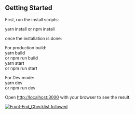 
## Getting Started

First, run the install scripts:<br/>

yarn install or npm  install<br/>

once the installation is done:<br/>

For production build:<br/>
yarn build <br/>
or npm run build<br/>
yarn start<br/>
or npm run start<br/>

For Dev mode:<br/>
yarn dev<br/>
or npm run dev<br/>

Open [http://localhost:3000](http://localhost:3000) with your browser to see the result.

[![Front‑End_Checklist followed](https://img.shields.io/badge/Front‑End_Checklist-followed-brightgreen.svg)](https://github.com/thedaviddias/Front-End-Checklist/)

